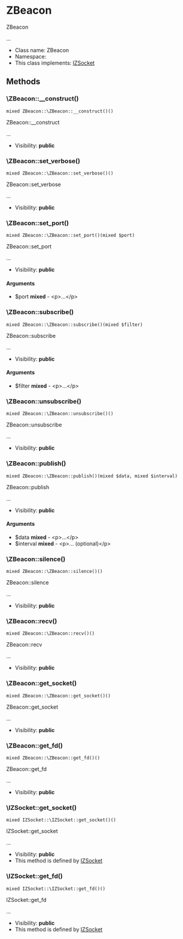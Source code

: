 ZBeacon
===============

ZBeacon

...


* Class name: ZBeacon
* Namespace: 
* This class implements: [IZSocket](IZSocket.md)






Methods
-------


### \ZBeacon::__construct()

```
mixed ZBeacon::\ZBeacon::__construct()()
```

ZBeacon::__construct

...

* Visibility: **public**



### \ZBeacon::set_verbose()

```
mixed ZBeacon::\ZBeacon::set_verbose()()
```

ZBeacon::set_verbose

...

* Visibility: **public**



### \ZBeacon::set_port()

```
mixed ZBeacon::\ZBeacon::set_port()(mixed $port)
```

ZBeacon::set_port

...

* Visibility: **public**

#### Arguments

* $port **mixed** - &lt;p&gt;...&lt;/p&gt;



### \ZBeacon::subscribe()

```
mixed ZBeacon::\ZBeacon::subscribe()(mixed $filter)
```

ZBeacon::subscribe

...

* Visibility: **public**

#### Arguments

* $filter **mixed** - &lt;p&gt;...&lt;/p&gt;



### \ZBeacon::unsubscribe()

```
mixed ZBeacon::\ZBeacon::unsubscribe()()
```

ZBeacon::unsubscribe

...

* Visibility: **public**



### \ZBeacon::publish()

```
mixed ZBeacon::\ZBeacon::publish()(mixed $data, mixed $interval)
```

ZBeacon::publish

...

* Visibility: **public**

#### Arguments

* $data **mixed** - &lt;p&gt;...&lt;/p&gt;
* $interval **mixed** - &lt;p&gt;... (optional)&lt;/p&gt;



### \ZBeacon::silence()

```
mixed ZBeacon::\ZBeacon::silence()()
```

ZBeacon::silence

...

* Visibility: **public**



### \ZBeacon::recv()

```
mixed ZBeacon::\ZBeacon::recv()()
```

ZBeacon::recv

...

* Visibility: **public**



### \ZBeacon::get_socket()

```
mixed ZBeacon::\ZBeacon::get_socket()()
```

ZBeacon::get_socket

...

* Visibility: **public**



### \ZBeacon::get_fd()

```
mixed ZBeacon::\ZBeacon::get_fd()()
```

ZBeacon::get_fd

...

* Visibility: **public**



### \IZSocket::get_socket()

```
mixed IZSocket::\IZSocket::get_socket()()
```

IZSocket::get_socket

...

* Visibility: **public**
* This method is defined by [IZSocket](IZSocket.md)



### \IZSocket::get_fd()

```
mixed IZSocket::\IZSocket::get_fd()()
```

IZSocket::get_fd

...

* Visibility: **public**
* This method is defined by [IZSocket](IZSocket.md)


